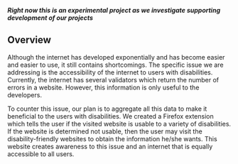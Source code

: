 **_Right now this is an experimental project as we investigate supporting development of our projects_**

## Overview ##

Although the internet has developed exponentially and has become easier and easier to use, it still contains shortcomings. The specific issue we are addressing is the accessibility of the internet to users with disabilities. Currently, the internet has several validators which return the number of errors in a website. However, this information is only useful to the developers.

To counter this issue, our plan is to aggregate all this data to make it beneficial to the users with disabilities. We created a Firefox extension which tells the user if the visited website is usable to a variety of disabilities. If the website is determined not usable, then the user may visit the disability-friendly websites to obtain the information he/she wants. This website creates awareness to this issue and an internet that is equally accessible to all users.